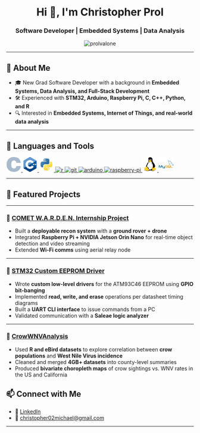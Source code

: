 <h1 align="center">Hi 👋, I'm Christopher Prol</h1>
<h3 align="center">Software Developer | Embedded Systems | Data Analysis</h3>

<p align="center">
  <img src="https://komarev.com/ghpvc/?username=prolvalone&label=Profile%20views&color=0e75b6&style=flat" alt="prolvalone" />
</p>

---

## 🚀 About Me
- 🎓 New Grad Software Developer with a background in **Embedded Systems, Data Analysis, and Full-Stack Development**  
- 🛠 Experienced with **STM32, Arduino, Raspberry Pi, C, C++, Python, and R**  
- 🔍 Interested in **Embedded Systems, Internet of Things, and real-world data analysis**  


---

## 🔧 Languages and Tools

<p align="left">
  <a href="https://www.cprogramming.com/" target="_blank" rel="noreferrer">
    <img src="https://raw.githubusercontent.com/devicons/devicon/master/icons/c/c-original.svg" alt="c" width="40" height="40"/>
  </a>
  <a href="https://www.w3schools.com/cpp/" target="_blank" rel="noreferrer">
    <img src="https://raw.githubusercontent.com/devicons/devicon/master/icons/cplusplus/cplusplus-original.svg" alt="cplusplus" width="40" height="40"/>
  </a>
  <a href="https://www.python.org" target="_blank" rel="noreferrer">
    <img src="https://raw.githubusercontent.com/devicons/devicon/master/icons/python/python-original.svg" alt="python" width="40" height="40"/>
  </a>
  <a href="https://www.r-project.org/" target="_blank" rel="noreferrer">
    <img src="https://www.r-project.org/logo/Rlogo.png" alt="r" width="40" height="40"/>
  </a>
  <a href="https://git-scm.com/" target="_blank" rel="noreferrer">
    <img src="https://www.vectorlogo.zone/logos/git-scm/git-scm-icon.svg" alt="git" width="40" height="40"/>
  </a>
  <a href="https://www.arduino.cc/" target="_blank" rel="noreferrer">
    <img src="https://cdn.worldvectorlogo.com/logos/arduino-1.svg" alt="arduino" width="40" height="40"/>
  </a>
  <a href="https://www.raspberrypi.org/" target="_blank" rel="noreferrer">
    <img src="https://cdn.worldvectorlogo.com/logos/raspberry-pi.svg" alt="raspberry-pi" width="40" height="40"/>
  </a>
  <a href="https://www.linux.org/" target="_blank" rel="noreferrer">
    <img src="https://raw.githubusercontent.com/devicons/devicon/master/icons/linux/linux-original.svg" alt="linux" width="40" height="40"/>
  </a>
  <a href="https://www.mysql.com/" target="_blank" rel="noreferrer">
    <img src="https://raw.githubusercontent.com/devicons/devicon/master/icons/mysql/mysql-original-wordmark.svg" alt="mysql" width="40" height="40"/>
  </a>
</p>

---

## 📂 Featured Projects


---

### 🔹 [COMET W.A.R.D.E.N. Internship Project](https://github.com/njii-comet-2024/WARDEN)
- Built a **deployable recon system** with a **ground rover + drone**  
- Integrated **Raspberry Pi + NVIDIA Jetson Orin Nano** for real-time object detection and video streaming  
- Extended **Wi-Fi comms** using aerial relay node  

---

### 🔹 [STM32 Custom EEPROM Driver](https://github.com/prolvalone/STM32_Serial_Protocol_Project)
- Wrote **custom low-level drivers** for the ATM93C46 EEPROM using **GPIO bit-banging**  
- Implemented **read, write, and erase** operations per datasheet timing diagrams  
- Built a **UART CLI interface** to issue commands from a PC  
- Validated communication with a **Saleae logic analyzer**  

---

### 🔹 [CrowWNVAnalysis](https://github.com/prolvalone/CrowWNVAnalysis)
- Used **R and eBird datasets** to explore correlation between **crow populations** and **West Nile Virus incidence**  
- Cleaned and merged **4GB+ datasets** into county-level summaries  
- Produced **bivariate choropleth maps** of crow sightings vs. WNV rates in the US and California  

## 📫 Connect with Me
- 💼 [LinkedIn](https://www.linkedin.com/in/chris-prol-416570253/)  
- 📧 christopher02michael@gmail.com

---
